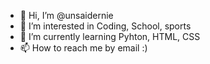 - 👋 Hi, I’m @unsaidernie
- 👀 I’m interested in Coding, School, sports
- 🌱 I’m currently learning Pyhton, HTML, CSS
- 📫 How to reach me by email
:)

<!---
unsaidernie/unsaidernie is a ✨ special ✨ repository because its `README.md` (this file) appears on your GitHub profile.
You can click the Preview link to take a look at your changes.
--->
